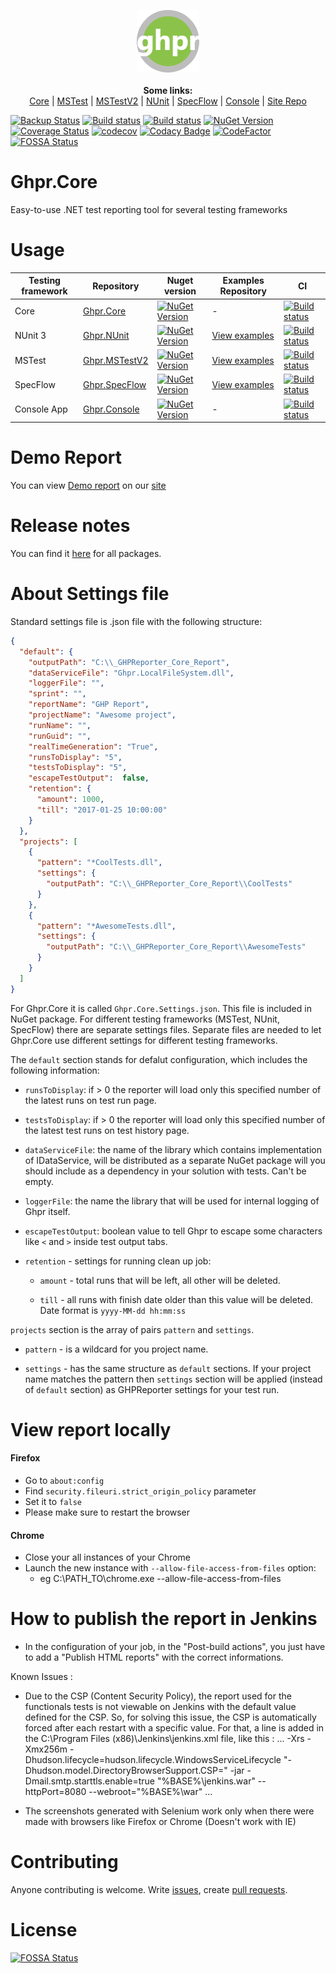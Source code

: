 <p align="center">
  <a href="https://ghpreporter.github.io/"><img src="https://github.com/GHPReporter/GHPReporter.github.io/blob/master/img/logo-small.png?raw=true" alt="Project icon"></a>
  <br><br>
  <b>Some links:</b><br>
  <a href="https://github.com/GHPReporter/Ghpr.Core">Core</a> |
  <a href="https://github.com/GHPReporter/Ghpr.MSTest">MSTest</a> |
  <a href="https://github.com/GHPReporter/Ghpr.MSTestV2">MSTestV2</a> |
  <a href="https://github.com/GHPReporter/Ghpr.NUnit">NUnit</a> |
  <a href="https://github.com/GHPReporter/Ghpr.SpecFlow">SpecFlow</a> |
  <a href="https://github.com/GHPReporter/Ghpr.Console">Console</a> |
  <a href="https://github.com/GHPReporter/GHPReporter.github.io/">Site Repo</a>
</p>

[![Backup Status](https://cloudback.it/badge/GHPReporter/Ghpr.Core)](https://cloudback.it)
[![Build status](https://ci.appveyor.com/api/projects/status/ix1epmijw6uc780w/branch/master?svg=true)](https://ci.appveyor.com/project/elv1s42/ghpr-core/branch/master)
[![Build status](https://dev.azure.com/ghpreporter/Ghpr.Core/_apis/build/status/Ghpr.Core-CI)](https://dev.azure.com/ghpreporter/Ghpr.Core/_build/latest?definitionId=2)
[![NuGet Version](https://img.shields.io/nuget/v/Ghpr.Core.svg)](https://www.nuget.org/packages/Ghpr.Core)
[![Coverage Status](https://coveralls.io/repos/github/GHPReporter/Ghpr.Core/badge.svg?branch=master)](https://coveralls.io/github/GHPReporter/Ghpr.Core?branch=master)
[![codecov](https://codecov.io/gh/GHPReporter/Ghpr.Core/branch/master/graph/badge.svg)](https://codecov.io/gh/GHPReporter/Ghpr.Core)
[![Codacy Badge](https://api.codacy.com/project/badge/Grade/0a299da7eea3464a8652ee5d2fea28f5)](https://www.codacy.com/app/GHPReporter/Ghpr.Core?utm_source=github.com&amp;utm_medium=referral&amp;utm_content=GHPReporter/Ghpr.Core&amp;utm_campaign=Badge_Grade)
[![CodeFactor](https://www.codefactor.io/repository/github/ghpreporter/ghpr.core/badge)](https://www.codefactor.io/repository/github/ghpreporter/ghpr.core)
[![FOSSA Status](https://app.fossa.io/api/projects/git%2Bgithub.com%2FGHPReporter%2FGhpr.Core.svg?type=shield)](https://app.fossa.io/projects/git%2Bgithub.com%2FGHPReporter%2FGhpr.Core?ref=badge_shield)

# Ghpr.Core

Easy-to-use .NET test reporting tool for several testing frameworks

# Usage

|Testing framework|Repository|Nuget version|Examples Repository|CI|
|---|---|---|---|---|
|Core|[Ghpr.Core](https://github.com/GHPReporter/Ghpr.Core)|[![NuGet Version](https://img.shields.io/nuget/v/Ghpr.Core.svg)](https://www.nuget.org/packages/Ghpr.Core)|-|[![Build status](https://ci.appveyor.com/api/projects/status/ix1epmijw6uc780w?svg=true)](https://ci.appveyor.com/project/elv1s42/ghpr-core)|
|NUnit 3|[Ghpr.NUnit](https://github.com/GHPReporter/Ghpr.NUnit#usage)|[![NuGet Version](https://img.shields.io/nuget/v/Ghpr.NUnit.svg)](https://www.nuget.org/packages/Ghpr.NUnit)|[View examples](https://github.com/GHPReporter/Ghpr.NUnit.Examples)|[![Build status](https://ci.appveyor.com/api/projects/status/edl1eag5luk5v4xs?svg=true)](https://ci.appveyor.com/project/elv1s42/ghpr-nunit)|
|MSTest|[Ghpr.MSTestV2](https://github.com/GHPReporter/Ghpr.MSTestV2#usage)|[![NuGet Version](https://img.shields.io/nuget/v/Ghpr.MSTestV2.svg)](https://www.nuget.org/packages/Ghpr.MSTest)|[View examples](https://github.com/GHPReporter/Ghpr.MSTest.Examples)|[![Build status](https://ci.appveyor.com/api/projects/status/0surlhjtkckdiw18?svg=true)](https://ci.appveyor.com/project/elv1s42/ghpr-mstestv2)|
|SpecFlow|[Ghpr.SpecFlow](https://github.com/GHPReporter/Ghpr.SpecFlow)|[![NuGet Version](https://img.shields.io/nuget/v/Ghpr.SpecFlowPlugin.svg)](https://www.nuget.org/packages/Ghpr.SpecFlowPlugin)|[View examples](https://github.com/GHPReporter/Ghpr.SpecFlow.Examples)|[![Build status](https://ci.appveyor.com/api/projects/status/jtmugpb1axnpc97g?svg=true)](https://ci.appveyor.com/project/elv1s42/ghpr-specflow)|
|Console App|[Ghpr.Console](https://github.com/GHPReporter/Ghpr.Console)|[![NuGet Version](https://img.shields.io/nuget/v/Ghpr.Console.svg)](https://www.nuget.org/packages/Ghpr.Console)|-|[![Build status](https://ci.appveyor.com/api/projects/status/1nhj8penho50h2ro?svg=true)](https://ci.appveyor.com/project/elv1s42/ghpr-console)|

# Demo Report

You can view [Demo report](http://ghpreporter.github.io/report/) on our [site](http://ghpreporter.github.io/)

# Release notes

You can find it [here](https://github.com/GHPReporter/Ghpr.Core/blob/master/RELEASE_NOTES.md) for all packages.

# About Settings file

Standard settings file is .json file with the following structure:
``` json
{
  "default": {
    "outputPath": "C:\\_GHPReporter_Core_Report",
    "dataServiceFile": "Ghpr.LocalFileSystem.dll",
    "loggerFile": "",
    "sprint": "",
    "reportName": "GHP Report",
    "projectName": "Awesome project",
    "runName": "",
    "runGuid": "",
    "realTimeGeneration": "True",
    "runsToDisplay": "5",
    "testsToDisplay": "5",
    "escapeTestOutput":  false,
    "retention": {
      "amount": 1000,
      "till": "2017-01-25 10:00:00"
    }
  },
  "projects": [
    {
      "pattern": "*CoolTests.dll",
      "settings": {
        "outputPath": "C:\\_GHPReporter_Core_Report\\CoolTests"
      }
    },
    {
      "pattern": "*AwesomeTests.dll",
      "settings": {
        "outputPath": "C:\\_GHPReporter_Core_Report\\AwesomeTests"
      }
    }
  ]
}
```
For Ghpr.Core it is called `Ghpr.Core.Settings.json`. This file is included in NuGet package. For different testing frameworks (MSTest, NUnit, SpecFlow) there are separate settings files. Separate files are needed to let Ghpr.Core use different settings for different testing frameworks. 

The `default` section stands for defalut configuration, which includes the following information:

 - `runsToDisplay`: if > 0 the reporter will load only this specified number of the latest runs on test run page.

 - `testsToDisplay`: if > 0 the reporter will load only this specified number of the latest test runs on test history page.

 - `dataServiceFile`: the name of the library which contains implementation of IDataService, will be distributed as a separate NuGet package will you should include as a dependency in your solution with tests. Can't be empty.

 - `loggerFile`: the name the library that will be used for internal logging of Ghpr itself.
 
 - `escapeTestOutput`: boolean value to tell Ghpr to escape some characters like `<` and `>` inside test output tabs.

 - `retention` - settings for running clean up job:

   - `amount` - total runs that will be left, all other will be deleted.
   
   - `till` - all runs with finish date older than  this value will be deleted. Date format is `yyyy-MM-dd hh:mm:ss`
   
`projects` section is the array of pairs `pattern` and `settings`.
 
 - `pattern` - is a wildcard for you project name.
 
 - `settings` - has the same structure as `default` sections. If your project name matches the pattern then `settings` section will be applied (instead of `default` section) as GHPReporter settings for your test run.

# View report locally

#### Firefox

 - Go to `about:config`
 - Find `security.fileuri.strict_origin_policy` parameter
 - Set it to `false`
 - Please make sure to restart the browser
 
#### Chrome

 - Close your all instances of your Chrome
 - Launch the new instance with `--allow-file-access-from-files` option:
    - eg C:\PATH_TO\chrome.exe --allow-file-access-from-files

# How to publish the report in Jenkins

 - In the configuration of your job, in the "Post-build actions", you just have to add a "Publish HTML reports" with the correct informations.
 
Known Issues : 
 - Due to the CSP (Content Security Policy), the report used for the functionals tests is not viewable on Jenkins with the default value defined for the CSP. So, for solving this issue, the CSP is automatically forced after each restart with a specific value. For that, a line is added in the C:\Program Files (x86)\Jenkins\jenkins.xml file, like this :
... 
 <arguments>-Xrs -Xmx256m -Dhudson.lifecycle=hudson.lifecycle.WindowsServiceLifecycle "-Dhudson.model.DirectoryBrowserSupport.CSP=" -jar -Dmail.smtp.starttls.enable=true "%BASE%\jenkins.war" --httpPort=8080 --webroot="%BASE%\war"</arguments>
...

 - The screenshots generated with Selenium work only when there were made with browsers like Firefox or Chrome (Doesn't work with IE) 
 

# Contributing

Anyone contributing is welcome. Write [issues](https://github.com/GHPReporter/Ghpr.Core/issues), create [pull requests](https://github.com/GHPReporter/Ghpr.Core/pulls).

# License

[![FOSSA Status](https://app.fossa.io/api/projects/git%2Bgithub.com%2FGHPReporter%2FGhpr.Core.svg?type=large)](https://app.fossa.io/projects/git%2Bgithub.com%2FGHPReporter%2FGhpr.Core?ref=badge_large)
